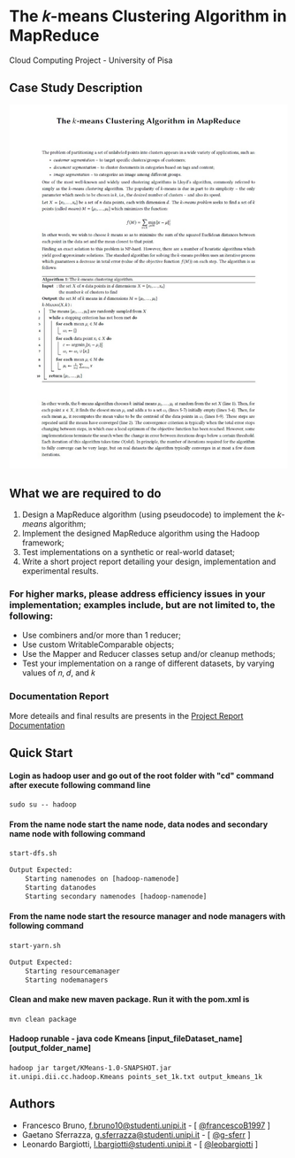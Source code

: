 
# The 𝑘-means Clustering Algorithm in MapReduce

Cloud Computing Project - University of Pisa

## Case Study Description

![Image of Description](folder_utils/images/case_study_description.png)

## What we are required to do

1. Design a MapReduce algorithm (using pseudocode) to implement the _k-means_ algorithm;
2. Implement the designed MapReduce algorithm using the Hadoop framework;
3. Test implementations on a synthetic or real-world dataset;
4. Write a short project report detailing your design, implementation and experimental results.

### For higher marks, please address efficiency issues in your implementation; examples include, but are not limited to, the following:

- Use combiners and/or more than 1 reducer;
- Use custom WritableComparable objects;
- Use the Mapper and Reducer classes setup and/or cleanup methods;
- Test your implementation on a range of different datasets, by varying values of 𝑛, 𝑑, and 𝑘

### Documentation Report

More deteails and final results are presents in the [Project Report Documentation](folder_utils/doc/Project_Report.txt)

## Quick Start

#### Login as hadoop user and go out of the root folder with "cd" command after execute following command line

```shell
sudo su -- hadoop
```

#### From the name node start the name node, data nodes and secondary name node with following command

```shell
start-dfs.sh
```
```
Output Expected:
    Starting namenodes on [hadoop-namenode]
    Starting datanodes
    Starting secondary namenodes [hadoop-namenode]
```

#### From the name node start the resource manager and node managers with following command

```shell
start-yarn.sh
```
```
Output Expected:
    Starting resourcemanager
    Starting nodemanagers
```

#### Clean and make new maven package. Run it with the pom.xml is

```shell
mvn clean package
```

#### Hadoop runable - java code Kmeans [input_fileDataset_name] [output_folder_name]

```shell
hadoop jar target/KMeans-1.0-SNAPSHOT.jar it.unipi.dii.cc.hadoop.Kmeans points_set_1k.txt output_kmeans_1k
```

## Authors

* Francesco Bruno, f.bruno10@studenti.unipi.it - [ [@francescoB1997](https://github.com/francescoB1997) ]
* Gaetano Sferrazza, g.sferrazza@studenti.unipi.it - [ [@g-sferr](https://github.com/g-sferr) ]
* Leonardo Bargiotti, l.bargiotti@studenti.unipi.it - [ [@leobargiotti](https://github.com/leobargiotti) ]